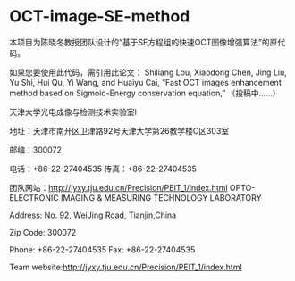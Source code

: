 # OCT-image-SE-method
 
本项目为陈晓冬教授团队设计的“基于SE方程组的快速OCT图像增强算法”的原代码。

如果您要使用此代码，需引用此论文： Shiliang Lou, Xiaodong Chen, Jing Liu, Yu Shi, Hui Qu, Yi Wang, and Huaiyu Cai, “Fast OCT images enhancement method based on Sigmoid-Energy conservation equation,”  （投稿中......）

天津大学光电成像与检测技术实验室I

地址：天津市南开区卫津路92号天津大学第26教学楼C区303室

邮编：300072

电话：+86-22-27404535 传真：+86-22-27404535

团队网站：http://jyxy.tju.edu.cn/Precision/PEIT_1/index.html
OPTO-ELECTRONIC IMAGING & MEASURING TECHNOLOGY LABORATORY

Address: No. 92, WeiJing Road, Tianjin,China

Zip Code: 300072

Phone: +86-22-27404535 Fax: +86-22-27404535

Team website:http://jyxy.tju.edu.cn/Precision/PEIT_1/index.html
